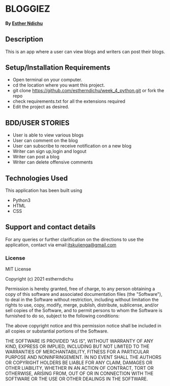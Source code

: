# BLOGGIEZ
#### By [Esther Ndichu](https://github.com/estherndichu)
## Description
This is an app where a user can view blogs and writers can post their blogs.
## Setup/Installation Requirements
* Open terminal on your computer.
* cd the location where you want this project.
* git clone https://github.com/estherndichu/week_4_python.git or fork the repo
* check requirements.txt for all the extensions required
* Edit the project as desired.

## BDD/USER STORIES
* User is able to view various blogs
* User can comment on the blog
* User can subscribe to receive notification on a new blog
* Writer can sign up,login and logout
* Writer can post a blog
* Writer can delete offensive comments

## Technologies Used
This application has been built using 
* Python3
* HTML
* CSS
## Support and contact details
For any queries or further clarification on the directions to use the application, contact via email:itskuijenga@gmail.com
### License

MIT License

Copyright (c) 2021 estherndichu

Permission is hereby granted, free of charge, to any person obtaining a copy of this software and associated documentation files (the "Software"), to deal in the Software without restriction, including without limitation the rights to use, copy, modify, merge, publish, distribute, sublicense, and/or sell copies of the Software, and to permit persons to whom the Software is furnished to do so, subject to the following conditions:

The above copyright notice and this permission notice shall be included in all copies or substantial portions of the Software.

THE SOFTWARE IS PROVIDED "AS IS", WITHOUT WARRANTY OF ANY KIND, EXPRESS OR IMPLIED, INCLUDING BUT NOT LIMITED TO THE WARRANTIES OF MERCHANTABILITY, FITNESS FOR A PARTICULAR PURPOSE AND NONINFRINGEMENT. IN NO EVENT SHALL THE AUTHORS OR COPYRIGHT HOLDERS BE LIABLE FOR ANY CLAIM, DAMAGES OR OTHER LIABILITY, WHETHER IN AN ACTION OF CONTRACT, TORT OR OTHERWISE, ARISING FROM, OUT OF OR IN CONNECTION WITH THE SOFTWARE OR THE USE OR OTHER DEALINGS IN THE SOFTWARE.